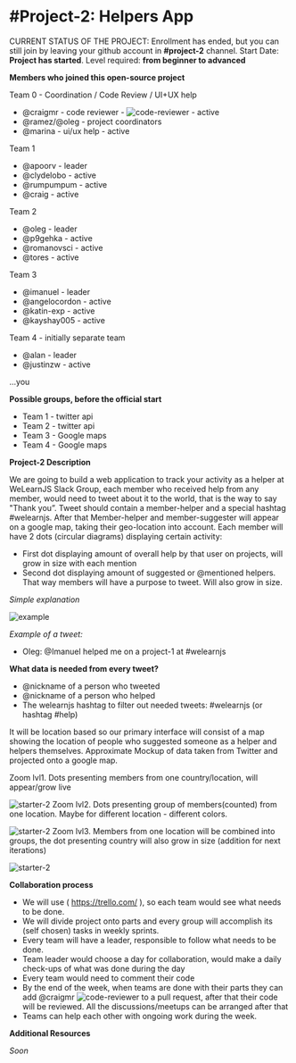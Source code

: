 # #Project-2: Helpers App

CURRENT STATUS OF THE PROJECT: 
Enrollment has ended, but you can still join by leaving your github account in **#project-2** channel. 
Start Date: **Project has started**. Level required: **from beginner to advanced**

**Members who joined this open-source project**

Team 0 - Coordination / Code Review / UI+UX help
* @craigmr - code reviewer - ![code-reviewer](http://i.imgur.com/mXs64t0.png) - active
* @ramez/@oleg - project coordinators
* @marina - ui/ux help - active

Team 1
* @apoorv - leader
* @clydelobo - active
* @rumpumpum - active
* @craig - active

Team 2
* @oleg - leader
* @p9gehka - active
* @romanovsci - active
* @tores - active

Team 3
* @imanuel - leader
* @angelocordon - active
* @katin-exp - active
* @kayshay005 - active

Team 4 - initially separate team
* @alan  - leader
* @justinzw - active

...you

**Possible groups, before the official start**

*  Team 1 - twitter api
*  Team 2 - twitter api
*  Team 3 - Google maps
*  Team 4 - Google maps

**Project-2 Description**

We are going to build a web application to track your activity as a helper at WeLearnJS Slack Group, each member who received help from any member, would need to tweet about it to the world, that is the way to say "Thank you”. Tweet should contain a member-helper and a special hashtag #welearnjs. After that Member-helper and member-suggester will appear on a google map, taking their geo-location into account. Each member will have 2 dots (circular diagrams) displaying certain activity:

 - First dot displaying amount of overall help by that user on projects, will grow in size with each mention
 - Second dot displaying amount of suggested or @mentioned helpers. That way members will have a purpose to tweet. Will also grow in size.

*Simple explanation*

![example](http://i.imgur.com/Xn6lmXP.png)

*Example of a tweet:*
 - Oleg:  @Imanuel helped me on a project-1 at #welearnjs 

**What data is needed from every tweet?**
* @nickname of a person who tweeted
* @nickname of a person who helped
* The welearnjs hashtag to filter out needed tweets: #welearnjs (or hashtag #help)

It will be location based so our primary interface will consist of a map showing the location of people who suggested someone as a helper and helpers themselves. Approximate Mockup of data taken from Twitter and projected onto a google map.

Zoom lvl1. Dots presenting members from one country/location, will appear/grow live

![starter-2](http://i.imgur.com/sDmc5hg.png)
Zoom lvl2. Dots presenting group of members(counted) from one location. Maybe for different location - different colors.

![starter-2](http://i.imgur.com/03W86J3.png)
Zoom lvl3. Members from one location will be combined into groups, the dot presenting country will also grow in size (addition for next iterations)

![starter-2](http://i.imgur.com/wyKgo8A.png)


**Collaboration process**

* We will use ( https://trello.com/ ), so each team would see what needs to be done.
* We will divide project onto parts and every group will accomplish its (self chosen) tasks in weekly sprints.
* Every team will have a leader, responsible to follow what needs to be done.
* Team leader would choose a day for collaboration, would make a daily check-ups of what was done during the day
* Every team would need to comment their code
* By the end of the week, when teams are done with their parts they can add @craigmr ![code-reviewer](http://i.imgur.com/mXs64t0.png) to a pull request, after that their code will be reviewed. All the discussions/meetups can be arranged after that
* Teams can help each other with ongoing work during the week.

**Additional Resources**

*Soon*
